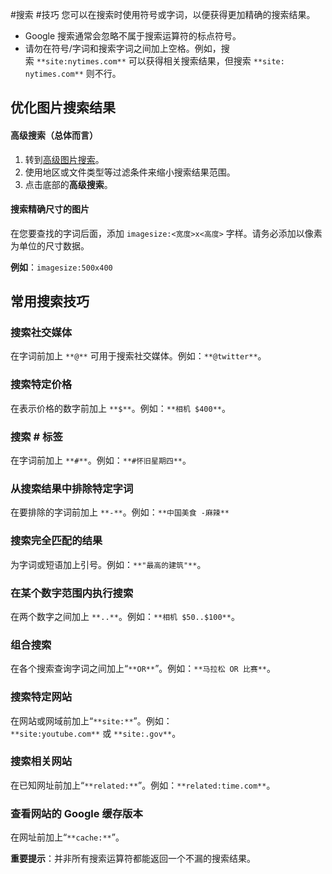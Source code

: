 
#搜索 #技巧 
您可以在搜索时使用符号或字词，以便获得更加精确的搜索结果。

-   Google 搜索通常会忽略不属于搜索运算符的标点符号。
-   请勿在符号/字词和搜索字词之间加上空格。例如，搜索 `**site:nytimes.com**` 可以获得相关搜索结果，但搜索 `**site: nytimes.com**` 则不行。

## 优化图片搜索结果

#### **高级搜索（总体而言）**

1.  转到[高级图片搜索](https://google.com/advanced_image_search)。
2.  使用地区或文件类型等过滤条件来缩小搜索结果范围。
3.  点击底部的**高级搜索**。

#### **搜索精确尺寸的图片**

在您要查找的字词后面，添加 `imagesize:<宽度>x<高度>` 字样。请务必添加以像素为单位的尺寸数据。

**例如**：`imagesize:500x400`

## 常用搜索技巧

### 搜索社交媒体

在字词前加上 `**@**` 可用于搜索社交媒体。例如：`**@twitter**`。

### 搜索特定价格

在表示价格的数字前加上 `**$**`。例如：`**相机 $400**`。

### 搜索 # 标签

在字词前加上 `**#**`。例如：`**#怀旧星期四**`。

### 从搜索结果中排除特定字词

在要排除的字词前加上 `**-**`。例如：`**中国美食 -麻辣**`

### 搜索完全匹配的结果

为字词或短语加上引号。例如：`**"最高的建筑"**`。

### 在某个数字范围内执行搜索

在两个数字之间加上 `**..**`。例如：`**相机 $50..$100**`。

### 组合搜索

在各个搜索查询字词之间加上“`**OR**`”。例如：`**马拉松 OR 比赛**`。

### 搜索特定网站

在网站或网域前加上“`**site:**`”。例如：`**site:youtube.com**` 或 `**site:.gov**`。

### 搜索相关网站

在已知网址前加上“`**related:**`”。例如：`**related:time.com**`。

### 查看网站的 Google 缓存版本

在网址前加上“`**cache:**`”。

**重要提示**：并非所有搜索运算符都能返回一个不漏的搜索结果。